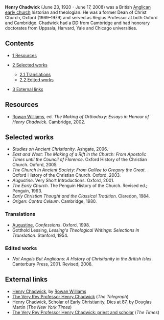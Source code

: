 **Henry Chadwick** (June 23, 1920 - June 17, 2008) was a British
[Anglican](Anglican "Anglican")
[early church](Early_church "Early church") historian and
theologian. He was a former Dean of Christ Church, Oxford
(1969–1979) and served as Regius Professor at both Oxford and
Cambridge. Chadwick had a DD from Cambridge and had honorary
doctorates from Uppsala, Harvard, Yale and Chicago universities.


## Contents

-   [1 Resources](#Resources)
-   [2 Selected works](#Selected_works)
    -   [2.1 Translations](#Translations)
    -   [2.2 Edited works](#Edited_works)

-   [3 External links](#External_links)

## Resources

-   [Rowan Williams](Rowan_Williams "Rowan Williams"), ed.
    *The Making of Orthodoxy: Essays in Honour of Henry Chadwick*.
    Cambridge, 2002.

## Selected works

-   *Studies on Ancient Christianity*. Ashgate, 2006.
-   *East and West: The Making of a Rift in the Church: From Apostolic Times until the Council of Florence*.
    Oxford History of the Christian Church. Oxford, 2005.
-   *The Church in Ancient Society: From Galilee to Gregory the Great*.
    Oxford History of the Christian Church. Oxford, 2003.
-   *Augustine*. Very Short Introductions. Oxford, 2001.
-   *The Early Church*. The Penguin History of the Church. Revised
    ed.; Penguin, 1993.
-   *Early Christian Thought and the Classical Tradition*.
    Claredon, 1984.
-   *Origen: Contra Celsum*. Cambridge, 1980.

### Translations

-   [Augustine](Augustine "Augustine"), *Confessions*. Oxford,
    1998.
-   Gotthold Lessing,
    *Lessing's Theological Writings: Selections in Translation*.
    Stanford, 1954.

### Edited works

-   *Not Angels But Anglicans: A History of Christianity in the British Isles*.
    Canterbury Press, 2001. Revised, 2008.

## External links

-   [Henry Chadwick](http://www.guardian.co.uk/world/2008/jun/19/religion),
    by [Rowan Williams](Rowan_Williams "Rowan Williams")
-   [The Very Rev Professor Henry Chadwick](http://www.telegraph.co.uk/news/obituaries/2153316/The-Very-Rev-Professor-Henry-Chadwick.html)
    (*The Telegraph*)
-   [Henry Chadwick, Scholar of Early Christianity, Dies at 87](http://www.nytimes.com/2008/06/22/world/europe/22chadwick.html),
    by Douglas Martin (*The New York Times*)
-   [The Very Rev Professor Henry Chadwick: priest and scholar](http://www.timesonline.co.uk/tol/comment/obituaries/article4166998.ece)
    (*The Times*)



